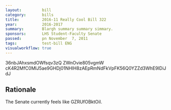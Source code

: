 ```yaml
---
layout:         bill
category:       bills
title:          2016-11 Really Cool Bill 322
year:           2016-2017
summary:        Blargh summary summary simmary.
sponsors:       LHS Student-Faculty Senate
passed:         pn November  7, 2011
tags:           test-bill ENG
visualworkflow: true
---
```



36nbJAhxsmdOWfsqv3zQ ZWnOvie805vgmW cK4R2MfC0MIJ5ae9GHDj01NHIH8zAEpRmNdFkVpFK56Q0YZZd3WhE9IDiJdJ 




Rationale
---------
The Senate currently feels like GZRUfOBktOiI.
